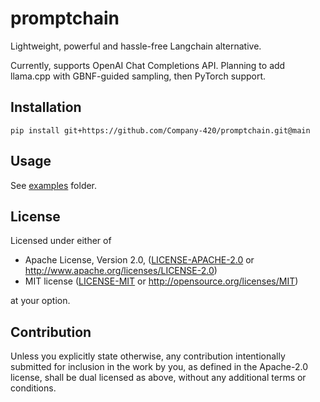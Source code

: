 # promptchain
 
Lightweight, powerful and hassle-free Langchain alternative.

Currently, supports OpenAI Chat Completions API.
Planning to add llama.cpp with GBNF-guided sampling, then PyTorch support.

## Installation

```shell
pip install git+https://github.com/Company-420/promptchain.git@main
```

## Usage

See [examples](examples) folder.

## License

Licensed under either of

- Apache License, Version 2.0, ([LICENSE-APACHE-2.0](LICENSE-APACHE) or http://www.apache.org/licenses/LICENSE-2.0)
- MIT license ([LICENSE-MIT](LICENSE-MIT) or http://opensource.org/licenses/MIT)

at your option.

## Contribution

Unless you explicitly state otherwise, any contribution intentionally submitted for inclusion in the work by you,
as defined in the Apache-2.0 license, shall be dual licensed as above, without any additional terms or conditions.
